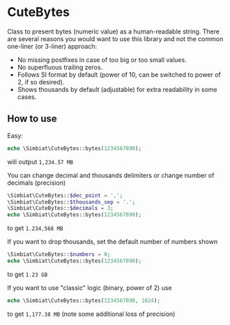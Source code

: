 # CuteBytes

Class to present bytes (numeric value) as a human-readable string. There are several reasons you would want to use this library and not the common one-liner (or 3-liner) approach:

- No missing postfixes in case of too big or too small values.
- No superfluous trailing zeros.
- Follows SI format by default (power of 10, can be switched to power of 2, if so desired).
- Shows thousands by default (adjustable) for extra readability in some cases.

## How to use

Easy:

```php
echo \Simbiat\CuteBytes::bytes(1234567890);
```

will output `1,234.57 MB`

You can change decimal and thousands delimiters or change number of decimals (precision)

```php
\Simbiat\CuteBytes::$dec_point = ',';
\Simbiat\CuteBytes::$thousands_sep = '.';
\Simbiat\CuteBytes::$decimals = 3;
echo \Simbiat\CuteBytes::bytes(1234567890);
```

to get `1.234,568 MB`

If you want to drop thousands, set the default number of numbers shown

```php
\Simbiat\CuteBytes::$numbers = 0;
echo \Simbiat\CuteBytes::bytes(1234567890);
```

to get `1.23 GB`

If you want to use "classic" logic (binary, power of 2) use

```php
echo \Simbiat\CuteBytes::bytes(1234567890, 1024);
```

to get `1,177.38 MB` (note some additional loss of precision)
